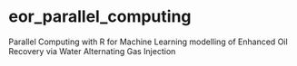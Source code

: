 # eor_parallel_computing
Parallel Computing with R for Machine Learning modelling of Enhanced Oil Recovery via Water Alternating Gas Injection
